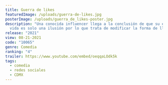 ```yaml
---
title: Guerra de likes
featuredImage: /uploads/guerra-de-likes.jpg
posterImage: /uploads/guerra_de_likes-poster.jpg
description: "Una conocida influencer llega a la conclusión de que su exitosa
  vida es solo una ilusión por lo que trata de modificar la forma de llevarla. "
release: "2021"
view: 08-21-2021
code: "10065"
genre: Comedia
ranking: "4"
trailer: https://www.youtube.com/embed/oeqqaLOdk5k
tags:
  - comedia
  - redes sociales
  - CDMX
---
```

